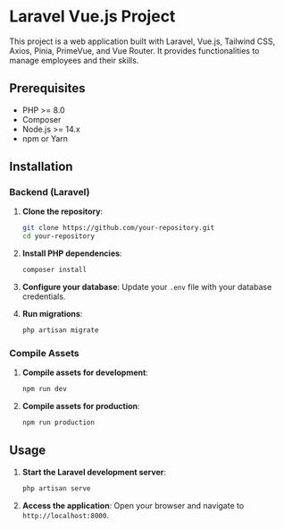# Laravel Vue.js Project

This project is a web application built with Laravel, Vue.js, Tailwind CSS, Axios, Pinia, PrimeVue, and Vue Router. It provides functionalities to manage employees and their skills.

## Prerequisites

- PHP >= 8.0
- Composer
- Node.js >= 14.x
- npm or Yarn

## Installation

### Backend (Laravel)

1. **Clone the repository**:
    ```bash
    git clone https://github.com/your-repository.git
    cd your-repository
    ```

2. **Install PHP dependencies**:
    ```bash
    composer install
    ```

3. **Configure your database**:
    Update your `.env` file with your database credentials.

4. **Run migrations**:
    ```bash
    php artisan migrate
    ```

### Compile Assets

1. **Compile assets for development**:
    ```bash
    npm run dev
    ```

2. **Compile assets for production**:
    ```bash
    npm run production
    ```

## Usage

1. **Start the Laravel development server**:
    ```bash
    php artisan serve
    ```

2. **Access the application**:
    Open your browser and navigate to `http://localhost:8000`.

